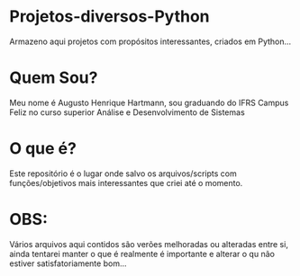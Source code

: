 # Projetos-diversos-Python
Armazeno aqui projetos com propósitos interessantes, criados em Python...

# Quem Sou?
Meu nome é Augusto Henrique Hartmann, sou graduando do IFRS Campus Feliz no curso superior Análise e Desenvolvimento de Sistemas

# O que é?
Este repositório é o lugar onde salvo os arquivos/scripts com funções/objetivos mais interessantes que criei até o momento.
# OBS:
Vários arquivos aqui contidos são verões melhoradas ou alteradas entre si, ainda tentarei manter o que é realmente é importante e alterar o qu não estiver satisfatoriamente bom...

